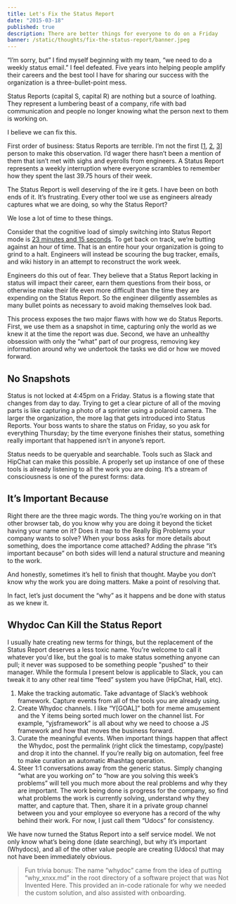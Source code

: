 ```yaml
---
title: Let's Fix the Status Report
date: "2015-03-18"
published: true
description: There are better things for everyone to do on a Friday
banner: /static/thoughts/fix-the-status-report/banner.jpeg
---
```


“I’m sorry, but” I find myself beginning with my team, “we need to do a weekly status email.” I feel defeated. Five years into helping people amplify their careers and the best tool I have for sharing our success with the organization is a three-bullet-point mess.

Status Reports (capital S, capital R) are nothing but a source of loathing. They represent a lumbering beast of a company, rife with bad communication and people no longer knowing what the person next to them is working on.

I believe we can fix this.

First order of business: Status Reports are terrible. I’m not the first [[1](https://marklewis3.typepad.com/blog/2014/07/status-reports-are-bullsht.html), [2](https://foredecker.wordpress.com/2011/03/05/status-reports-suck-and-everybody-hates-them/), [3](https://randsinrepose.com/archives/status-reports/)] person to make this observation. I’d wager there hasn’t been a mention of them that isn’t met with sighs and eyerolls from engineers. A Status Report represents a weekly interruption where everyone scrambles to remember how they spent the last 39.75 hours of their week.

The Status Report is well deserving of the ire it gets. I have been on both ends of it. It’s frustrating. Every other tool we use as engineers already captures what we are doing, so why the Status Report?

We lose a lot of time to these things.

Consider that the cognitive load of simply switching into Status Report mode is [23 minutes and 15 seconds](https://www.fastcompany.com/944128/worker-interrupted-cost-task-switching). To get back on track, we’re butting against an hour of time. That is an entire hour your organization is going to grind to a halt. Engineers will instead be scouring the bug tracker, emails, and wiki history in an attempt to reconstruct the work week.

Engineers do this out of fear. They believe that a Status Report lacking in status will impact their career, earn them questions from their boss, or otherwise make their life even more difficult than the time they are expending on the Status Report. So the engineer diligently assembles as many bullet points as necessary to avoid making themselves look bad.

This process exposes the two major flaws with how we do Status Reports. First, we use them as a snapshot in time, capturing only the world as we knew it at the time the report was due. Second, we have an unhealthy obsession with only the “what” part of our progress, removing key information around why we undertook the tasks we did or how we moved forward.

## No Snapshots

Status is not locked at 4:45pm on a Friday. Status is a flowing state that changes from day to day. Trying to get a clear picture of all of the moving parts is like capturing a photo of a sprinter using a polaroid camera. The larger the organization, the more lag that gets introduced into Status Reports. Your boss wants to share the status on Friday, so you ask for everything Thursday; by the time everyone finishes their status, something really important that happened isn’t in anyone’s report.

Status needs to be queryable and searchable. Tools such as Slack and HipChat can make this possible. A properly set up instance of one of these tools is already listening to all the work you are doing. It’s a stream of consciousness is one of the purest forms: data.

## It’s Important Because

Right there are the three magic words. The thing you’re working on in that other browser tab, do you know why you are doing it beyond the ticket having your name on it? Does it map to the Really Big Problems your company wants to solve? When your boss asks for more details about something, does the importance come attached? Adding the phrase “it’s important because” on both sides will lend a natural structure and meaning to the work.

And honestly, sometimes it’s hell to finish that thought. Maybe you don’t know why the work you are doing matters. Make a point of resolving that.

In fact, let’s just document the “why” as it happens and be done with status as we knew it.

## Whydoc Can Kill the Status Report

I usually hate creating new terms for things, but the replacement of the Status Report deserves a less toxic name. You're welcome to call it whatever you'd like, but the goal is to make status something anyone can pull; it never was supposed to be something people "pushed" to their manager. While the formula I present below is applicable to Slack, you can tweak it to any other real time “feed” system you have (HipChat, Hall, etc).

1. Make the tracking automatic. Take advantage of Slack’s webhook framework. Capture events from all of the tools you are already using.
2. Create Whydoc channels. I like “Y[GOAL]” both for meme amusement and the Y items being sorted much lower on the channel list. For example, “yjsframework” is all about why we need to choose a JS framework and how that moves the business forward.
3. Curate the meaningful events. When important things happen that affect the Whydoc, post the permalink (right click the timestamp, copy/paste) and drop it into the channel. If you’re really big on automation, feel free to make curation an automatic #hashtag operation.
4. Steer 1:1 conversations away from the generic status. Simply changing “what are you working on” to “how are you solving this week’s problems” will tell you much more about the real problems and why they are important. The work being done is progress for the company, so find what problems the work is currently solving, understand why they matter, and capture that. Then, share it in a private group channel between you and your employee so everyone has a record of the why behind their work. For now, I just call them “Udocs” for consistency.

We have now turned the Status Report into a self service model. We not only know what’s being done (date searching), but why it’s important (Whydocs), and all of the other value people are creating (Udocs) that may not have been immediately obvious.

> Fun trivia bonus: The name “whydoc” came from the idea of putting “why_xnxx.md” in the root directory of a software project that was Not Invented Here. This provided an in-code rationale for why we needed the custom solution, and also assisted with onboarding.
